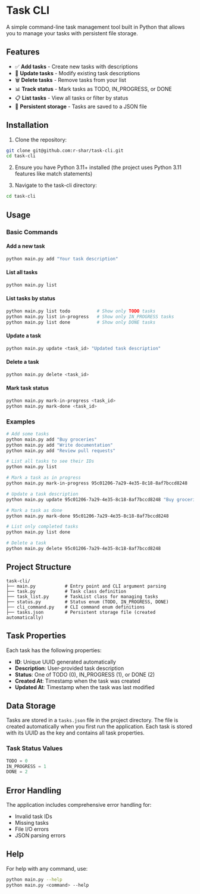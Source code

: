 # Task CLI

A simple command-line task management tool built in Python that allows you to manage your tasks with persistent file storage.

## Features

- ✅ **Add tasks** - Create new tasks with descriptions
- 📝 **Update tasks** - Modify existing task descriptions
- 🗑️ **Delete tasks** - Remove tasks from your list
- 📊 **Track status** - Mark tasks as TODO, IN_PROGRESS, or DONE
- 📋 **List tasks** - View all tasks or filter by status
- 💾 **Persistent storage** - Tasks are saved to a JSON file

## Installation

1. Clone the repository:
```bash
git clone git@github.com:r-shar/task-cli.git
cd task-cli
```

2. Ensure you have Python 3.11+ installed (the project uses Python 3.11 features like match statements)

3. Navigate to the task-cli directory:
```bash
cd task-cli
```

## Usage

### Basic Commands

#### Add a new task
```bash
python main.py add "Your task description"
```

#### List all tasks
```bash
python main.py list
```

#### List tasks by status
```bash
python main.py list todo          # Show only TODO tasks
python main.py list in-progress   # Show only IN_PROGRESS tasks
python main.py list done          # Show only DONE tasks
```

#### Update a task
```bash
python main.py update <task_id> "Updated task description"
```

#### Delete a task
```bash
python main.py delete <task_id>
```

#### Mark task status
```bash
python main.py mark-in-progress <task_id>
python main.py mark-done <task_id>
```

### Examples

```bash
# Add some tasks
python main.py add "Buy groceries"
python main.py add "Write documentation"
python main.py add "Review pull requests"

# List all tasks to see their IDs
python main.py list

# Mark a task as in progress
python main.py mark-in-progress 95c01206-7a29-4e35-8c18-8af7bccd8248

# Update a task description
python main.py update 95c01206-7a29-4e35-8c18-8af7bccd8248 "Buy groceries and cook dinner"

# Mark a task as done
python main.py mark-done 95c01206-7a29-4e35-8c18-8af7bccd8248

# List only completed tasks
python main.py list done

# Delete a task
python main.py delete 95c01206-7a29-4e35-8c18-8af7bccd8248
```

## Project Structure

```
task-cli/
├── main.py           # Entry point and CLI argument parsing
├── task.py           # Task class definition
├── task_list.py      # TaskList class for managing tasks
├── status.py         # Status enum (TODO, IN_PROGRESS, DONE)
├── cli_command.py    # CLI command enum definitions
├── tasks.json        # Persistent storage file (created automatically)
```

## Task Properties

Each task has the following properties:
- **ID**: Unique UUID generated automatically
- **Description**: User-provided task description
- **Status**: One of TODO (0), IN_PROGRESS (1), or DONE (2)
- **Created At**: Timestamp when the task was created
- **Updated At**: Timestamp when the task was last modified

## Data Storage

Tasks are stored in a `tasks.json` file in the project directory. The file is created automatically when you first run the application. Each task is stored with its UUID as the key and contains all task properties.

### Task Status Values

```python
TODO = 0
IN_PROGRESS = 1
DONE = 2
```

## Error Handling

The application includes comprehensive error handling for:
- Invalid task IDs
- Missing tasks
- File I/O errors
- JSON parsing errors

## Help

For help with any command, use:
```bash
python main.py --help
python main.py <command> --help
```
